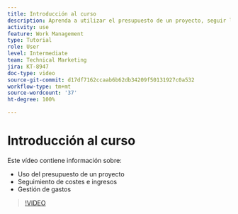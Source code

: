 ```yaml
---
title: Introducción al curso
description: Aprenda a utilizar el presupuesto de un proyecto, seguir los costes y los ingresos y gestionar los gastos en  [!DNL  Workfront].
activity: use
feature: Work Management
type: Tutorial
role: User
level: Intermediate
team: Technical Marketing
jira: KT-8947
doc-type: video
source-git-commit: d17df7162ccaab6b62db34209f50131927c0a532
workflow-type: tm+mt
source-wordcount: '37'
ht-degree: 100%

---
```


# Introducción al curso

Este vídeo contiene información sobre:

* Uso del presupuesto de un proyecto
* Seguimiento de costes e ingresos
* Gestión de gastos

>[!VIDEO](https://video.tv.adobe.com/v/3436417/?quality=12&learn=on&enablevpops&captions=spa)
